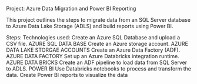 Project: Azure Data Migration and Power BI Reporting

This project outlines the steps to migrate data from an SQL Server database to Azure Data Lake Storage (ADLS) and build reports using Power BI.

Steps:                                                                                                                          Technologies used:
Create an Azure SQL Database and upload a CSV file.                                                                               AZURE SQL DATA BASE                                                                 Create an Azure storage account.                                                                                                  AZURE DATA LAKE STORGAE ACCOUNTS 
Create an Azure Data Factory (ADF).                                                                                               AZURE DATA FACTORY
Set up an Azure Databricks integration runtime.                                                                                   AZURE DATA BRICKS
Create an ADF pipeline to load data from SQL Server to ADLS.                                                                      POWER BI
Use Databricks notebooks to process and transform the data.
Create Power BI reports to visualize the data







